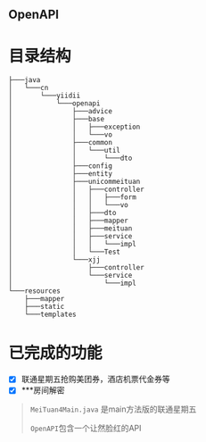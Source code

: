 OpenAPI
----------

# 目录结构
```
├───java
│   └───cn
│       └───yiidii
│           └───openapi
│               ├───advice
│               ├───base
│               │   ├───exception
│               │   └───vo
│               ├───common
│               │   └───util
│               │       └───dto
│               ├───config
│               ├───entity
│               ├───unicommeituan
│               │   ├───controller
│               │   │   ├───form
│               │   │   └───vo
│               │   ├───dto
│               │   ├───mapper
│               │   ├───meituan
│               │   ├───service
│               │   │   └───impl
│               │   └───Test
│               └───xjj
│                   ├───controller
│                   └───service
│                       └───impl
└───resources
    ├───mapper
    ├───static
    └───templates
```


# 已完成的功能
- [x] 联通星期五抢购美团券，酒店机票代金券等
- [x] ***房间解密

> `MeiTuan4Main.java` 是main方法版的联通星期五
>
> `OpenAPI`包含一个让然脸红的API